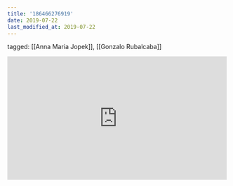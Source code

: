 ```yaml
---
title: '186466276919'
date: 2019-07-22
last_modified_at: 2019-07-22
---
```

tagged: [[Anna Maria Jopek]], [[Gonzalo Rubalcaba]]
<iframe allow="accelerometer; autoplay; clipboard-write; encrypted-media; gyroscope; picture-in-picture" allowfullscreen="" frameborder="0" height="281" id="youtube_iframe" src="https://www.youtube.com/embed/Zd21a9hijGU?feature=oembed&amp;enablejsapi=1&amp;origin=https://safe.txmblr.com&amp;wmode=opaque" width="500"></iframe>